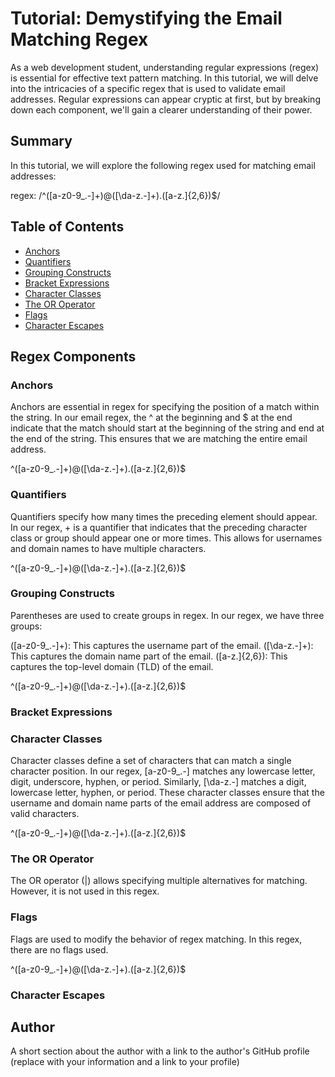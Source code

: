 # Tutorial: Demystifying the Email Matching Regex

As a web development student, understanding regular expressions (regex) is essential for effective text pattern matching. In this tutorial, we will delve into the intricacies of a specific regex that is used to validate email addresses. Regular expressions can appear cryptic at first, but by breaking down each component, we'll gain a clearer understanding of their power.

## Summary

In this tutorial, we will explore the following regex used for matching email addresses:

regex: /^([a-z0-9_\.-]+)@([\da-z\.-]+)\.([a-z\.]{2,6})$/

## Table of Contents

- [Anchors](#anchors)
- [Quantifiers](#quantifiers)
- [Grouping Constructs](#grouping-constructs)
- [Bracket Expressions](#bracket-expressions)
- [Character Classes](#character-classes)
- [The OR Operator](#the-or-operator)
- [Flags](#flags)
- [Character Escapes](#character-escapes)

## Regex Components

### Anchors

Anchors are essential in regex for specifying the position of a match within the string. In our email regex, the ^ at the beginning and $ at the end indicate that the match should start at the beginning of the string and end at the end of the string. This ensures that we are matching the entire email address.

^([a-z0-9_\.-]+)@([\da-z\.-]+)\.([a-z\.]{2,6})$

### Quantifiers

Quantifiers specify how many times the preceding element should appear. In our regex, + is a quantifier that indicates that the preceding character class or group should appear one or more times. This allows for usernames and domain names to have multiple characters.

^([a-z0-9_\.-]+)@([\da-z\.-]+)\.([a-z\.]{2,6})$

### Grouping Constructs

Parentheses are used to create groups in regex. In our regex, we have three groups:

([a-z0-9_\.-]+): This captures the username part of the email.
([\da-z\.-]+): This captures the domain name part of the email.
([a-z\.]{2,6}): This captures the top-level domain (TLD) of the email.

^([a-z0-9_\.-]+)@([\da-z\.-]+)\.([a-z\.]{2,6})$

### Bracket Expressions

### Character Classes

Character classes define a set of characters that can match a single character position. In our regex, [a-z0-9_\.-] matches any lowercase letter, digit, underscore, hyphen, or period. Similarly, [\da-z\.-] matches a digit, lowercase letter, hyphen, or period. These character classes ensure that the username and domain name parts of the email address are composed of valid characters.

^([a-z0-9_\.-]+)@([\da-z\.-]+)\.([a-z\.]{2,6})$

### The OR Operator

The OR operator (|) allows specifying multiple alternatives for matching. However, it is not used in this regex.

### Flags

Flags are used to modify the behavior of regex matching. In this regex, there are no flags used.

^([a-z0-9_\.-]+)@([\da-z\.-]+)\.([a-z\.]{2,6})$

### Character Escapes

## Author

A short section about the author with a link to the author's GitHub profile (replace with your information and a link to your profile)
